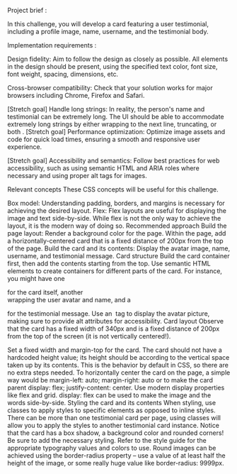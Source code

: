 Project brief :

In this challenge, you will develop a card featuring a user testimonial, including a profile image, name, username, and the testimonial body.


Implementation requirements :


Design fidelity: Aim to follow the design as closely as possible. All elements in the design should be present, using the specified text color, font size, font weight, spacing, dimensions, etc.

Cross-browser compatibility: Check that your solution works for major browsers including Chrome, Firefox and Safari.

[Stretch goal] Handle long strings: In reality, the person's name and testimonial can be extremely long. The UI should be able to accommodate extremely long strings by either wrapping to the next line, truncating, or both
.
[Stretch goal] Performance optimization: Optimize image assets and code for quick load times, ensuring a smooth and responsive user experience.

[Stretch goal] Accessibility and semantics: Follow best practices for web accessibility, such as using semantic HTML and ARIA roles where necessary and using proper alt tags for images.


Relevant concepts
These CSS concepts will be useful for this challenge.

Box model: Understanding padding, borders, and margins is necessary for achieving the desired layout.
Flex: Flex layouts are useful for displaying the image and text side-by-side. While flex is not the only way to achieve the layout, it is the modern way of doing so.
Recommended approach
Build the page layout: Render a background color for the page. Within the page, add a horizontally-centered card that is a fixed distance of 200px from the top of the page.
Build the card and its contents: Display the avatar image, name, username, and testimonial message.
Card structure
Build the card container first, then add the contents starting from the top.
Use semantic HTML elements to create containers for different parts of the card. For instance, you might have one <div> for the card itself, another <div> wrapping the user avatar and name, and a <p> for the testimonial message.
Use an <img> tag to display the avatar picture, making sure to provide alt attributes for accessibility.
Card layout
Observe that the card has a fixed width of 340px and is a fixed distance of 200px from the top of the screen (it is not vertically centered!).

Set a fixed width and margin-top for the card.
The card should not have a hardcoded height value; its height should be according to the vertical space taken up by its contents. This is the behavior by default in CSS, so there are no extra steps needed.
To horizontally center the card on the page, a simple way would be margin-left: auto; margin-right: auto or to make the card parent display: flex; justify-content: center.
Use modern display properties like flex and grid. display: flex can be used to make the image and the words side-by-side.
Styling the card and its contents
When styling, use classes to apply styles to specific elements as opposed to inline styles. There can be more than one testimonial card per page, using classes will allow you to apply the styles to another testimonial card instance.
Notice that the card has a box shadow, a background color and rounded corners! Be sure to add the necessary styling.
Refer to the style guide for the appropriate typography values and colors to use.
Round images can be achieved using the border-radius property – use a value of at least half the height of the image, or some really huge value like border-radius: 9999px.
